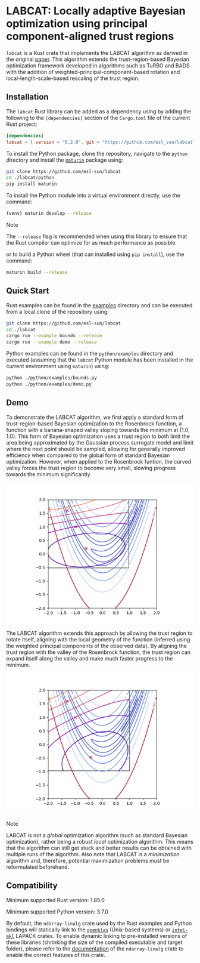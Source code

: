 # LABCAT: Locally adaptive Bayesian optimization using principal component-aligned trust regions 

`labcat` is a Rust crate that implements the LABCAT algorithm as derived in the original [paper](https://doi.org/10.48550/arXiv.2311.11328). This algorithm extends the trust-region-based Bayesian optimization framework developed in algorithms such as TuRBO and BADS with the addition of weighted-principal-component-based rotation and local-length-scale-based rescaling of the trust region.

## Installation

The `labcat` Rust library can be added as a dependency using by adding the following to the `[dependencies]` section of the `Cargo.toml` file of the current Rust project:

```toml
[dependencies]
labcat = { version = "0.2.0", git = "https://github.com/esl_sun/labcat"}
```


To install the Python package, clone the repository, navigate to the `python` directory and install the [`maturin`](https://github.com/PyO3/maturin) package using:

```sh
git clone https://github.com/esl-sun/labcat
cd ./labcat/python
pip install maturin
```

To install the Python module into a virtual environment directly, use the command:

```sh
(venv) maturin develop --release
```

> [!NOTE]
>
> The `--release` flag is recommended when using this library to ensure that the Rust compiler can optimize for as much performance as possible.

or to build a Python wheel (that can installed using `pip install`), use the command:

```sh
maturin build --release
```

## Quick Start

Rust examples can be found in the [examples](https://github.com/termoshtt/ndarray-linalg/tree/master/ndarray-linalg/examples) directory and can be executed from a local clone of the repository using:

```sh
git clone https://github.com/esl-sun/labcat
cd ./labcat
cargo run --example bounds --release
cargo run --example demo --release
```

Python examples can be found in the `python/examples` directory and executed (assuming that the `labcat` Python module has been installed in the current environment using `maturin`) using:

```sh
python ./python/examples/bounds.py
python ./python/examples/demo.py
```

## Demo

To demonstrate the LABCAT algorithm, we first apply a standard form of trust-region-based Bayesian optimization to the Rosenbrock function, a function with a banana-shaped valley sloping towards the minimum at $(1.0, 1.0)$. This form of Bayesian optimization uses a trust region to both limit the area being approximated by the Gaussian process surrogate model and limit where the next point should be sampled, allowing for generally improved efficiency when compared to the global form of standard Bayesian optimization. However, when applied to the Rosenbrock funtion, the curved valley forces the trust region to become very small, slowing progress towards the minimum significantly.

![Standard trust-region-based BO](./examples/figures/rosen_ex.gif "Fig 1: Standard trust-region-based Bayesian optimization") 

The LABCAT algorithm extends this approach by allowing the trust region to rotate itself, aligning with the local geometry of the function (inferred using the weighted principal components of the observed data). By aligning the trust region with the valley of the Rosenbrock function, the trust region can expand itself along the valley and make much faster progress to the minimum.

![LABCAT](./examples/figures/wpca_rot.gif "Fig 2: LABCAT")

> [!NOTE]
>
> LABCAT is not a *global* optimization algorithm (such as standard Bayesian optimization), rather being a robust *local* optimization algorithm. This means that the algorithm can still get stuck and better results can be obtained with multiple runs of the algorithm. Also note that LABCAT is a *minimization* algorithm and, therefore, potential maximization problems must be reformulated beforehand.

## Compatibility

Minimum supported Rust version: 1.85.0

Minimum supported Python version: 3.7.0

By default, the `ndarray-linalg` crate used by the Rust examples and Python bindings will statically link to the [`openblas`](https://github.com/blas-lapack-rs/openblas-src) (Unix-based systems) or [`intel-mkl`](https://github.com/rust-math/rust-intel-mkl) LAPACK crates. To enable dynamic linking to pre-installed versions of these libraries (shrinking the size of the compiled executable and target folder), please refer to the [documentation](https://github.com/rust-ndarray/ndarray-linalg) of the `ndarray-linalg` crate to enable the correct features of this crate. 
